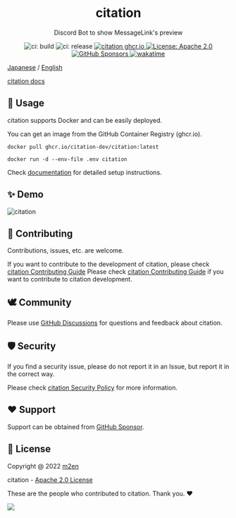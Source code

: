 <h1 align="center"> citation </h1>

<p align="center"> Discord Bot to show MessageLink's preview </p>

<p align="center">
  <img alt="ci: build" src="https://github.com/citation-dev/citation/actions/workflows/build.yml/badge.svg" />
  <img alt="ci: release" src="https://github.com/citation-dev/citation/actions/workflows/release.yml/badge.svg" />
  <a href="https://github.com/citation-dev/citation/pkgs/container/citation">
    <img alt="citation ghcr.io" src="https://img.shields.io/badge/ghcr.io-citation-blue.svg" target="_blank" />
  </a>
  <a href="https://github.com/citation-dev/citation/blob/main/LICENSE">
    <img alt="License: Apache 2.0" src="https://img.shields.io/badge/license-Apache_2.0-green.svg" target="_blank" />
  </a>
  <a href="https://github.com/sponsors/m2en">
    <img alt="GitHub Sponsors" src="https://img.shields.io/badge/GitHub_Sponsor-m2en-pink.svg" target="_blank" />
  </a>
  <a href="https://wakatime.com/badge/github/citation-dev/citation">
    <img alt="wakatime" src="https://wakatime.com/badge/github/m2en/citation.svg" target="_blank" />
  </a>
</p>

[Japanese](README.md) / [English](README_EN.md)

[citation docs](https://citation.m2en.dev/en/)

## 🚀 Usage

citation supports Docker and can be easily deployed.

You can get an image from the GitHub Container Registry (ghcr.io).

```shell
docker pull ghcr.io/citation-dev/citation:latest

docker run -d --env-file .env citation
````

Check [documentation](https://citation.m2en.dev/guide/install-guide/getting-started.html) for detailed setup instructions.

## ✨ Demo

![citation](https://github.com/citation-dev/citation.m2en.dev/blob/main/src/image/reference/features/gif/quote.gif?raw=true)

## 🙌 Contributing

Contributions, issues, etc. are welcome.

If you want to contribute to the development of citation, please check [citation Contributing Guide](https://github.com/citation-dev/citation/blob/main/.github/CONTRIBUTING.md) Please check [citation Contributing Guide]() if you want to contribute to citation development.

## 🕊️ Community

Please use [GitHub Discussions](https://github.com/m2en/citation/discussions) for questions and feedback about citation.

## 🛡️ Security

If you find a security issue, please do not report it in an Issue, but report it in the correct way.

Please check [citation Security Policy](https://github.com/citation-dev/citation/blob/main/SECURITY.md) for more information.

## ❤️ Support

Support can be obtained from [GitHub Sponsor](https://github.com/sponsors/m2en).


## 📝 License

Copyright @ 2022 [m2en](https://github.com/m2en)

citation - [Apache 2.0 License](https://github.com/citation-dev/citation/blob/main/LICENSE)

These are the people who contributed to citation. Thank you. ❤️

<a href="https://github.com/m2en/citation/graphs/contributors">
  <img src="https://contrib.rocks/image?repo=m2en/citation" />
</a>
